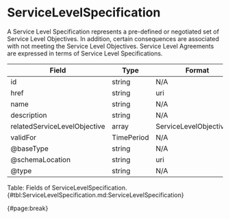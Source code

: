 <!--
    ATTENTION: This file was generated via gradle!
               Do NOT manually edit this file! Any such changes will be overwritten!
-->

# ServiceLevelSpecification

A Service Level Specification represents a pre-defined or negotiated set of Service Level 
Objectives.
In addition, certain consequences are associated with not meeting the Service Level 
Objectives.
Service Level Agreements are expressed in terms of Service Level Specifications.

| Field | Type | Format | Required |
| ------- | ------- | ------- | --- |
| id | string | N/A | No |
| href | string | uri | No |
| name | string | N/A | No |
| description | string | N/A | No |
| relatedServiceLevelObjective | array | ServiceLevelObjectiveRef | No |
| validFor | TimePeriod | N/A | No |
| @baseType | string | N/A | No |
| @schemaLocation | string | uri | No |
| @type | string | N/A | No |

Table: Fields of ServiceLevelSpecification. {#tbl:ServiceLevelSpecification.md:ServiceLevelSpecification}

{#page:break}
